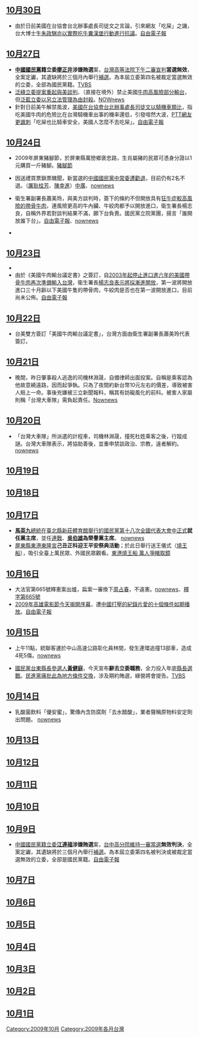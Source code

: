 <noinclude></noinclude>

## [10月30日](../Page/10月30日.md "wikilink")

  - 由於日前美國在台協會台北辦事處長司徒文之言論，引來網友「吃屎」之譏，台大博士生[朱政騏亦以實際吃牛糞漢堡行動進行抗議](../Page/朱政騏.md "wikilink")。[自由電子報](https://web.archive.org/web/20110219183028/http://www.libertytimes.com.tw/2009/new/oct/30/today-life6.htm)

## [10月27日](../Page/10月27日.md "wikilink")

  - **[中國國民黨](../Page/中國國民黨.md "wikilink")**籍立委**[廖正井](../Page/廖正井.md "wikilink")**涉嫌**賄選**案，[台灣高等法院下午二審宣判](https://zh.wikipedia.org/wiki/台灣高等法院 "wikilink")**當選無效**，全案定讞，其遺缺將於三個月內舉行[補選](https://zh.wikipedia.org/wiki/2010年桃園縣第二選區立法委員補選 "wikilink")。為本屆立委第四名被裁定當選無效的立委，全部為國民黨籍。[TVBS](http://www.tvbs.com.tw/NEWS/NEWS_LIST.asp?no=sunkiss20091027153645)
  - [泛綠立委提案重起與美談判](../Page/泛綠.md "wikilink")、（直接在境外）禁止美國[牛肉高風險部分輸台](../Page/牛肉.md "wikilink")，但[泛藍立委以另立法管理為由封殺](../Page/泛藍.md "wikilink")。[NOWnews](http://www.nownews.com/2009/10/27/91-2525237.htm)
  - 針對日前美牛解禁風波，[美國在台協會台北辦事處長司徒文以騎機車類比](../Page/美國在台協會.md "wikilink")，指吃美國牛肉的危險比在台灣騎機車出事的機率還低，引發喧然大波，[PTT網友更諷刺](https://zh.wikipedia.org/wiki/PTT "wikilink")「吃屎也比騎車安全，美國人怎麼不去吃屎」。[自由電子報](https://web.archive.org/web/20100201081739/http://www.libertytimes.com.tw/2009/new/oct/28/today-life1.htm)

## [10月24日](../Page/10月24日.md "wikilink")

  - 2009年屏東豬腳節，於屏東縣萬巒鄉褒忠路，生肖屬豬的民眾可憑身分證以1元購買一斤豬腳。[豬腳節](https://web.archive.org/web/20091021043843/http://www.2009ppkf.com.tw/html/front/bin/home.phtml)

  - 因送禮買票鎖票醜聞，新當選的[中國國民黨中常委遭勸退](../Page/中國國民黨.md "wikilink")，目前仍有2名不退。（[厲耿桂芳](../Page/厲耿桂芳.md "wikilink")、[陳幸進](../Page/陳幸進.md "wikilink")）[中廣](https://archive.is/20121223223420/http://news.rti.org.tw/index_newsContent.aspx?nid=220724)、[nownews](http://www.nownews.com/2009/10/24/301-2524208.htm)

  - 衛生署副署長蕭美玲，與美方談判時，簽下的條約不但開放具有[狂牛症較高風險的帶骨牛肉](https://zh.wikipedia.org/wiki/牛海綿狀腦病 "wikilink")，連風險更高的牛內臟、牛絞肉都予以開放進口，衛生署長楊志良，自稱外界若對談判結果不滿，願下台負責。國民黨立院黨團，揚言「誰開放誰下台」。[自由電子報](https://web.archive.org/web/20091228022617/http://www.libertytimes.com.tw/2009/new/oct/24/today-t1.htm)、[nownews](http://www.nownews.com/2009/10/24/301-2524075.htm)

  -
## [10月23日](../Page/10月23日.md "wikilink")

  -
  - 由於《美國牛肉輸台議定書》之簽訂，自[2003年起停止進口進六年的美國帶骨牛肉再次準備輸入台灣](../Page/2003年.md "wikilink")，衛生署長[楊志良表示將採漸進開放](../Page/楊志良.md "wikilink")，第一波將開放進口三十月齡以下美國牛隻的帶骨肉，牛絞肉是否也在第一波開放進口，目前尚未公佈。[自由電子報](https://web.archive.org/web/20110110030859/http://www.libertytimes.com.tw/2009/new/oct/23/today-life8.htm)

## [10月22日](../Page/10月22日.md "wikilink")

  - 台美雙方簽訂「美國牛肉輸台議定書」，台灣方面由衛生署副署長蕭美玲代表簽訂。

## [10月21日](../Page/10月21日.md "wikilink")

  - 晚間，昨日肇事殺人逃逸的司機林淵晟，自備律師出面投案。自稱是乘客認為他故意繞遠路，因而起爭執。只為了夜間約新台幣10元左右的價差，導致被害人賠上一命。事後兇嫌被三立新聞報料，稱其有妨礙風化的前科。被害人家屬則稱「台灣大車隊」需負起責任。[Nownews](http://www.nownews.com/2011/07/07/11490-2725931.htm)

## [10月20日](../Page/10月20日.md "wikilink")

  - 「台灣大車隊」所派遣的計程車，司機林淵晟，撞死杜姓乘客之後，行蹤成謎。台灣大車隊表示，將協助善後，並重申禁談政治、宗教，違者解約。[nownews](http://www.nownews.com/2009/10/21/138-2522481.htm)

## [10月19日](../Page/10月19日.md "wikilink")

## [10月18日](../Page/10月18日.md "wikilink")

## [10月17日](../Page/10月17日.md "wikilink")

  - **[馬英九](../Page/馬英九.md "wikilink")**[總統在](../Page/中華民國.md "wikilink")[臺北縣](https://zh.wikipedia.org/wiki/新北市 "wikilink")[新莊體育館舉行的](../Page/新莊體育館.md "wikilink")[國民黨](../Page/中國國民黨.md "wikilink")[第十八次全國代表大會中正式](https://zh.wikipedia.org/wiki/中國國民黨第十八次全國代表大會 "wikilink")**就任黨主席**，並任[連戰](../Page/連戰.md "wikilink")、**[吳伯雄](../Page/吳伯雄.md "wikilink")**為**榮譽黨主席**。
    [nownews](http://www.nownews.com/2009/10/18/10844-2520968.htm)
  - [屏東縣](../Page/屏東縣.md "wikilink")[東港東隆宮](../Page/東港東隆宮.md "wikilink")**己丑正科迎王平安祭典活動**；於此日舉行送王儀式（[燒王船](https://zh.wikipedia.org/wiki/燒王船 "wikilink")），吸引全臺上萬民眾、外國民眾觀看。[東港燒王船
    萬人爭睹取鏡](http://tw.news.yahoo.com/article/url/d/a/091017/69/1t69o.html)

## [10月16日](../Page/10月16日.md "wikilink")

  - 大法官第665號釋憲案出爐，扁案一審換下[周占春](../Page/周占春.md "wikilink")，不違憲。[nownews](http://www.nownews.com/2009/10/16/91-2520336.htm)、[釋字第665號](http://www.judicial.gov.tw/CONSTITUTIONALCOURT/p03_01.asp?expno=665)
  - [2009年](../Page/2009年.md "wikilink")[高雄電影節今天揭開序幕](../Page/高雄電影節.md "wikilink")，遭[中國打壓的](../Page/中國.md "wikilink")[紀錄片](../Page/紀錄片.md "wikilink")[愛的十個條件如期播放](https://zh.wikipedia.org/wiki/愛的十個條件 "wikilink")。[自由電子報](https://web.archive.org/web/20091020163338/http://www.libertytimes.com.tw/2009/new/oct/17/today-fo6.htm)

## [10月15日](../Page/10月15日.md "wikilink")

  - 上午11點，統聯客運於中山高速公路彰化員林間，發生連環追撞13部車，造成4死5傷。[nownews](http://www.nownews.com/2009/10/15/138-2519948.htm)

<!-- end list -->

  - [國民黨](https://zh.wikipedia.org/wiki/國民黨 "wikilink")[台東縣長參選人](https://zh.wikipedia.org/wiki/台東縣 "wikilink")**[黃健庭](../Page/黃健庭.md "wikilink")**，今天宣布**辭去立委職務**，全力投入年底[縣長選戰](https://zh.wikipedia.org/wiki/2009年中華民國地方公職人員選舉 "wikilink")。[民進黨痛批此為地方條件交換](https://zh.wikipedia.org/wiki/民進黨 "wikilink")，涉及期約賄選，綠營將會提告。[TVBS](http://www.tvbs.com.tw/news/news_list.asp?no=aj100920091015185336)

## [10月14日](../Page/10月14日.md "wikilink")

  - 乳酸菌飲料「優安蜜」，驚傳內含防腐劑「去水醋酸」，業者聲稱原物料安定劑出問題。
    [nownews](http://www.nownews.com/2009/10/14/327-2519291.htm)

## [10月13日](../Page/10月13日.md "wikilink")

## [10月12日](../Page/10月12日.md "wikilink")

## [10月11日](../Page/10月11日.md "wikilink")

## [10月10日](../Page/10月10日.md "wikilink")

## [10月9日](../Page/10月9日.md "wikilink")

  - [中國國民黨籍立委](../Page/中國國民黨.md "wikilink")**[江連福](../Page/江連福.md "wikilink")**涉嫌**賄選**案，[台中高分院維持一審當選](https://zh.wikipedia.org/wiki/台中高分院 "wikilink")**無效判決**，全案定讞，其遺缺將於三個月內舉行[補選](https://zh.wikipedia.org/wiki/2009年臺中縣第三選區立法委員補選 "wikilink")。為本屆立委第四名被判決或被裁定當選無效的立委，全部是國民黨籍。[自由電子報](https://web.archive.org/web/20091012031227/http://www.libertytimes.com.tw/2009/new/oct/10/today-t1.htm)

## [10月7日](../Page/10月7日.md "wikilink")

## [10月6日](../Page/10月6日.md "wikilink")

## [10月5日](../Page/10月5日.md "wikilink")

## [10月4日](../Page/10月4日.md "wikilink")

## [10月3日](../Page/10月3日.md "wikilink")

## [10月2日](../Page/10月2日.md "wikilink")

## [10月1日](../Page/10月1日.md "wikilink")

<noinclude> </noinclude>

[Category:2009年10月](https://zh.wikipedia.org/wiki/Category:2009年10月 "wikilink")
[Category:2009年各月台灣](https://zh.wikipedia.org/wiki/Category:2009年各月台灣 "wikilink")